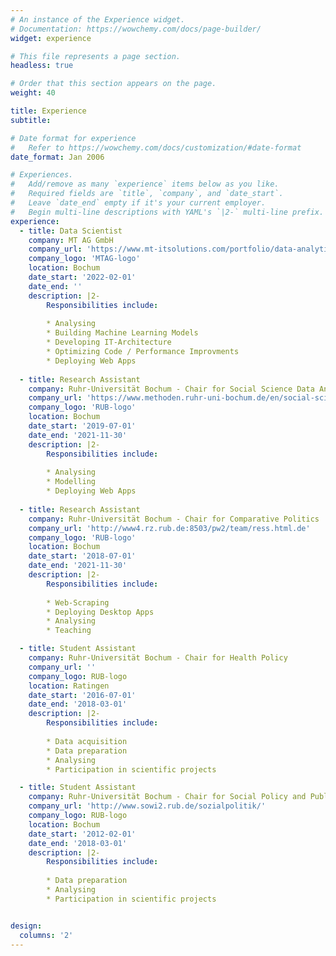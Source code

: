 ```yaml
---
# An instance of the Experience widget.
# Documentation: https://wowchemy.com/docs/page-builder/
widget: experience

# This file represents a page section.
headless: true

# Order that this section appears on the page.
weight: 40

title: Experience
subtitle:

# Date format for experience
#   Refer to https://wowchemy.com/docs/customization/#date-format
date_format: Jan 2006

# Experiences.
#   Add/remove as many `experience` items below as you like.
#   Required fields are `title`, `company`, and `date_start`.
#   Leave `date_end` empty if it's your current employer.
#   Begin multi-line descriptions with YAML's `|2-` multi-line prefix.
experience:
  - title: Data Scientist
    company: MT AG GmbH
    company_url: 'https://www.mt-itsolutions.com/portfolio/data-analytics/'
    company_logo: 'MTAG-logo'
    location: Bochum
    date_start: '2022-02-01'
    date_end: ''
    description: |2-
        Responsibilities include:
        
        * Analysing
        * Building Machine Learning Models
        * Developing IT-Architecture
        * Optimizing Code / Performance Improvments
        * Deploying Web Apps
        
  - title: Research Assistant
    company: Ruhr-Universität Bochum - Chair for Social Science Data Analysis
    company_url: 'https://www.methoden.ruhr-uni-bochum.de/en/social-science-data-analysis/staff/m-a-simon-ress.html'
    company_logo: 'RUB-logo'
    location: Bochum
    date_start: '2019-07-01'
    date_end: '2021-11-30'
    description: |2-
        Responsibilities include:
        
        * Analysing
        * Modelling
        * Deploying Web Apps
        
  - title: Research Assistant
    company: Ruhr-Universität Bochum - Chair for Comparative Politics
    company_url: 'http://www4.rz.rub.de:8503/pw2/team/ress.html.de'
    company_logo: 'RUB-logo'
    location: Bochum
    date_start: '2018-07-01'
    date_end: '2021-11-30'
    description: |2-
        Responsibilities include:
        
        * Web-Scraping
        * Deploying Desktop Apps
        * Analysing
        * Teaching

  - title: Student Assistant
    company: Ruhr-Universität Bochum - Chair for Health Policy
    company_url: ''
    company_logo: RUB-logo
    location: Ratingen
    date_start: '2016-07-01'
    date_end: '2018-03-01'
    description: |2-
        Responsibilities include:
        
        * Data acquisition
        * Data preparation
        * Analysing
        * Participation in scientific projects

  - title: Student Assistant
    company: Ruhr-Universität Bochum - Chair for Social Policy and Public Economics
    company_url: 'http://www.sowi2.rub.de/sozialpolitik/'
    company_logo: RUB-logo
    location: Bochum
    date_start: '2012-02-01'
    date_end: '2018-03-01'
    description: |2-
        Responsibilities include:
        
        * Data preparation
        * Analysing
        * Participation in scientific projects


design:
  columns: '2'
---
```

